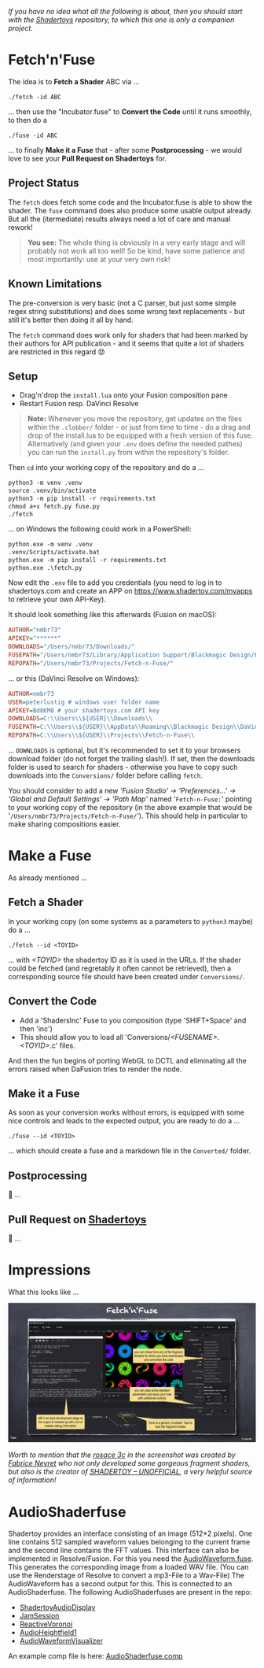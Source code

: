 *If you have no idea what all the following is about, then you should start with the [Shadertoys](https://github.com/nmbr73/Shadertoys) repository, to which this one  is only a companion project.*

# Fetch'n'Fuse

The idea is to **Fetch a Shader** ABC via ...
```
./fetch -id ABC
```
... then use the "Incubator.fuse" to **Convert the Code** until it runs smoothly, to then do a
```
./fuse -id ABC
```
... to finally **Make it a Fuse** that - after some **Postprocessing** - we would love to see your **Pull Request on Shadertoys** for.


## Project Status

The `fetch` does fetch some code and the Incubator.fuse is able to show the shader. The `fuse` command does also produce some usable output already. But all the (itermediate) results always need a lot of care and manual rework!

> **You see:** The whole thing is obviously in a very early stage and will probably not work all too well! So be kind, have some patience and most importantly: use at your very own risk!


## Known Limitations

The pre-conversion is very basic (not a C parser, but just some simple regex string substitutions) and does some wrong text replacements - but still it's better then doing it all by hand.

The `fetch` command does work only for shaders that had been marked by their authors for API publication - and it seems that quite a lot of shaders are restricted in this regard :worried:


## Setup

* Drag'n'drop the `install.lua` onto your Fusion composition pane
* Restart Fusion resp. DaVinci Resolve

> **Note:** Whenever you move the repository, get updates on the files within the `.clobber/` folder - or just from time to time - do a drag and drop of the install.lua to be equipped with a fresh version of this fuse. Alternatively (and given your `.env` does define the needed pathes) you can run the `install.py` from within the repository's folder.

Then `cd` into your working copy of the repository and do a ...
```
python3 -m venv .venv
source .venv/bin/activate
python3 -m pip install -r requirements.txt
chmod a+x fetch.py fuse.py
./fetch
```
... on Windows the following could work in a PowerShell:
```
python.exe -m venv .venv
.venv/Scripts/activate.bat
python.exe -m pip install -r requirements.txt
python.exe .\fetch.py
```


Now edit the `.env` file to add you credentials (you need to log in to shadertoys.com and create an APP on https://www.shadertoy.com/myapps to retrieve your own API-Key).

It should look something like this afterwards (Fusion on macOS):
```ini
AUTHOR="nmbr73"
APIKEY="******"
DOWNLOADS="/Users/nmbr73/Downloads/"
FUSEPATH="/Users/nmbr73/Library/Application Support/Blackmagic Design/Fusion/Fuses/"
REPOPATH="/Users/nmbr73/Projects/Fetch-n-Fuse/"
```

... or this (DaVinci Resolve on Windows):
```ini
AUTHOR=nmbr73
USER=peterlustig # windows user folder name 
APIKEY=Bd8KM8 # your shadertoys.com API key
DOWNLOADS=C:\\Users\\${USER}\\Downloads\\
FUSEPATH=C:\\Users\\${USER}\\AppData\\Roaming\\Blackmagic Design\\DaVinci Resolve\\Support\\Fusion\\Fuses\\
REPOPATH=C:\\Users\\${USER}\\Projects\\Fetch-n-Fuse\\
```

... `DOWNLOADS` is optional, but it's recommended to set it to your browsers download folder (do not forget the trailing slash!). If set, then the downloads folder is used to search for shaders - otherwise you have to copy such downloads into the `Conversions/` folder before calling `fetch`.

You should consider to add a new *'Fusion Studio' → 'Preferences...' → 'Global and Default Settings' → 'Path Map'* named '`Fetch-n-Fuse:`' pointing to your working copy of the repository (in the above example that would be '`/Users/nmbr73/Projects/Fetch-n-Fuse/`'). This should help in particular to make sharing compositions easier.

# Make a Fuse

As already mentioned ...

## Fetch a Shader

In your working copy (on some systems as a parameters to `python3` maybe) do a ...
```
./fetch --id <TOYID>
```
... with *&lt;TOYID&gt;* the shadertoy ID as it is used in the URLs. If the shader could be fetched (and regretably it often cannot be retrieved), then a corresponding source file should have been created under `Conversions/`.

## Convert the Code

* Add a 'ShadersInc' Fuse to you composition (type 'SHIFT+Space' and then 'inc')
* This should allow you to load all 'Conversions/*&lt;FUSENAME&gt;*.*&lt;TOYID&gt;*.c' files.

And then the fun begins of porting WebGL to DCTL and eliminating all the errors raised when DaFusion tries to render the node.

## Make it a Fuse

As soon as your conversion works without errors, is equipped with some nice controls and leads to the expected output, you are ready to do a ...
```
./fuse --id <TOYID>
```
... which should create a fuse and a markdown file in the `Converted/` folder.

## Postprocessing

:construction:
...

## Pull Request on [Shadertoys](https://github.com/nmbr73/Shadertoys)

:construction:
...

# Impressions

What this looks like ...

![Fusion Screenshot](Fusion-Screenshot.png)

*Worth to mention that the [rosace 3c](https://www.shadertoy.com/view/Ms3SzB) in the screenshot was created by [Fabrice Neyret](https://www.shadertoy.com/user/FabriceNeyret2) who not only developed some gorgeous fragment shaders, but also is the creator of [SHADERTOY – UNOFFICIAL](https://shadertoyunofficial.wordpress.com), a very helpful source of information!*


# AudioShaderfuse

Shadertoy provides an interface consisting of an image (512*2 pixels). One line contains 512 sampled waveform values belonging to the current frame and the second line contains the FFT values.
This interface can also be implemented in Resolve/Fusion. For this you need the [AudioWaveform.fuse](https://github.com/nmbr73/Fetch-n-Fuse/blob/main/Fuses/AudioWaveform.fuse). This generates the corresponding image from a loaded WAV file. (You can use the Renderstage of Resolve to convert a mp3-File to a Wav-File) The AudioWaveform has a second output for this. This is connected to an AudioShaderfuse.
The following AudioShaderfuses are present in the repo:
- [ShadertoyAudioDisplay](https://github.com/nmbr73/Fetch-n-Fuse/blob/main/Converted/ShadertoyAudioDisplay.fuse)
- [JamSession](https://github.com/nmbr73/Fetch-n-Fuse/blob/main/Converted/JamSession.fuse)
- [ReactiveVoronoi](https://github.com/nmbr73/Fetch-n-Fuse/blob/main/Converted/ReactiveVoronoi.fuse)
- [AudioHeightfield1](https://github.com/nmbr73/Fetch-n-Fuse/blob/main/Converted/AudioHeightfield1.fuse)
- [AudioWaveformVisualizer](https://github.com/nmbr73/Fetch-n-Fuse/blob/main/Converted/AudioWaveformVisualizer.fuse)

An example comp file is here: [AudioShaderfuse.comp](https://github.com/nmbr73/Fetch-n-Fuse/blob/main/Conversions/AudioShaderfuse.comp)
